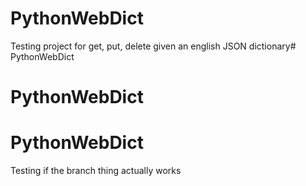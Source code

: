 # PythonWebDict

Testing project for get, put, delete given an english JSON dictionary# PythonWebDict
# PythonWebDict
# PythonWebDict
Testing if the branch thing actually works